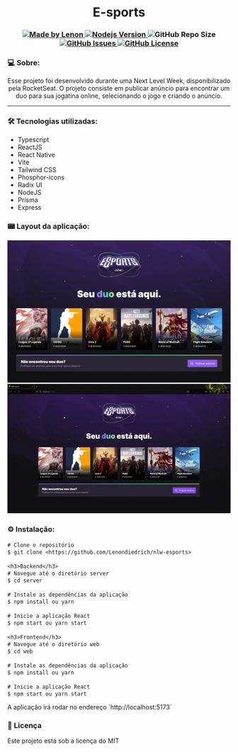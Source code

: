 
<h1 align="center">E-sports</h1>
<h3 align="center">
  <a href="https://github.com/Lenondiedrich">
      <img alt="Made by Lenon" src="https://img.shields.io/badge/made%20by-Lenondiedrich-blue">
   </a>
  <a href="https://github.com/nodejs/node/blob/master/doc/changelogs/CHANGELOG_V14.md#14.15.0">
      <img alt="Nodejs Version" src="https://img.shields.io/badge/node.js-v14.15.0-informational?logo=Node.JS">
  </a>
  <img alt="GitHub Repo Size" src="https://img.shields.io/github/repo-size/Lenondiedrich/nlw-esports">
  <a href="https://github.com/Lenondiedrich/nlw-esports/issues">
      <img alt="GitHub Issues" src="https://img.shields.io/github/issues/Lenondiedrich/nlw-esports">
   </a>
  <a href="./LICENSE.txt">
      <img alt="GitHub License" src="https://img.shields.io/github/license/Lenondiedrich/nlw-esports">
   </a>
</h3>
<h3>💻 Sobre: </h3>
<p align="center">Esse projeto foi desenvolvido durante uma Next Level Week, disponibilizado pela RocketSeat. O projeto consiste em publicar anúncio para encontrar um duo para sua jogatina online, selecionando o jogo e criando o anúncio.</p>
<hr/>
<h3>🛠 Tecnologias utilizadas: </h3>
<ul>
  <li>Typescript</li>
  <li>ReactJS</li>
  <li>React Native</li>
  <li>Vite</li>
  <li>Tailwind CSS</li>
  <li>Phosphor-icons</li>
  <li>Radix UI</li>
  <li>NodeJS</li>
  <li>Prisma</li>
  <li>Express</li>
  
</ul

<hr />

<h3>📟 Layout da aplicação:</h3>
  <img src="./esports.png" />
  <img src="./esportsDemo.gif" />
  
<h3>⚙️ Instalação: </h3>

    # Clone o repositório
    $ git clone <https://github.com/Lenondiedrich/nlw-esports>

    <h3>Backend</h3>
    # Navegue até o diretório server
    $ cd server

    # Instale as dependências da aplicação
    $ npm install ou yarn

    # Inicie a aplicação React
    $ npm start ou yarn start

    <h3>Frontend</h3>
    # Navegue até o diretório web
    $ cd web

    # Instale as dependências da aplicação
    $ npm install ou yarn

    # Inicie a aplicação React
    $ npm start ou yarn start


<p>A aplicação irá rodar no endereço `http://localhost:5173`</p>

<h3>📝 Licença</h3>
<p>Este projeto está sob a licença do MIT</p>

